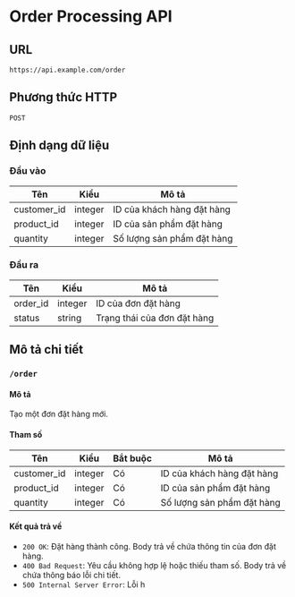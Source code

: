 # Order Processing API

## URL

`https://api.example.com/order`

## Phương thức HTTP

`POST`

## Định dạng dữ liệu

### Đầu vào

| Tên | Kiểu | Mô tả |
| ---- | ---- | ------ |
| customer_id | integer | ID của khách hàng đặt hàng |
| product_id | integer | ID của sản phẩm đặt hàng |
| quantity | integer | Số lượng sản phẩm đặt hàng |

### Đầu ra

| Tên | Kiểu | Mô tả |
| ---- | ---- | ------ |
| order_id | integer | ID của đơn đặt hàng |
| status | string | Trạng thái của đơn đặt hàng |

## Mô tả chi tiết

### `/order`

#### Mô tả

Tạo một đơn đặt hàng mới.

#### Tham số

| Tên | Kiểu | Bắt buộc | Mô tả |
| ---- | ---- | -------- | ------ |
| customer_id | integer | Có | ID của khách hàng đặt hàng |
| product_id | integer | Có | ID của sản phẩm đặt hàng |
| quantity | integer | Có | Số lượng sản phẩm đặt hàng |

#### Kết quả trả về

- `200 OK`: Đặt hàng thành công. Body trả về chứa thông tin của đơn đặt hàng.
- `400 Bad Request`: Yêu cầu không hợp lệ hoặc thiếu tham số. Body trả về chứa thông báo lỗi chi tiết.
- `500 Internal Server Error`: Lỗi h
